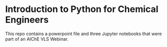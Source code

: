 # Introduction to Python for Chemical Engineers

This repo contains a powerpoint file and three Jupyter notebooks that
were part of an AIChE VLS Webinar.

